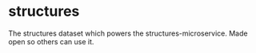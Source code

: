 # structures
The structures dataset which powers the structures-microservice. Made open so others can use it.
